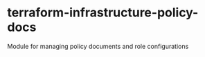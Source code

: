 # terraform-infrastructure-policy-docs
Module for managing policy documents and role configurations
